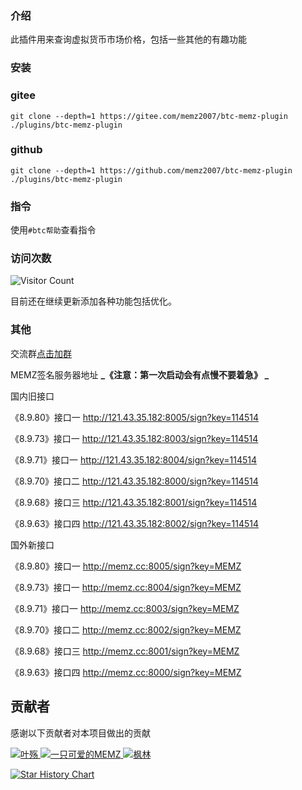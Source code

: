 ### 介绍
 此插件用来查询虚拟货币市场价格，包括一些其他的有趣功能


### 安装
### gitee
```
git clone --depth=1 https://gitee.com/memz2007/btc-memz-plugin ./plugins/btc-memz-plugin
```
### github
```
git clone --depth=1 https://github.com/memz2007/btc-memz-plugin ./plugins/btc-memz-plugin
```

### 指令
 使用`#btc帮助`查看指令

### 访问次数
![Visitor Count](https://profile-counter.glitch.me/btc-memz-plugin/count.svg)


 目前还在继续更新添加各种功能包括优化。

### 其他
 交流群[点击加群](http://qm.qq.com/cgi-bin/qm/qr?_wv=1027&k=5HdR6UtrBmBrRGOyBYseWYVYx29ZEhxv&authKey=J%2Be5%2FDn%2BUF7lGKhgPa4ybyNFKx0ZMRBlnQuN7LldmhGT0ly%2FEgxiDIl%2BcRbmgOwX&noverify=0&group_code=235589956)

 MEMZ签名服务器地址  **_《注意：第一次启动会有点慢不要着急》
_**  
 
 国内旧接口

《8.9.80》接口一 http://121.43.35.182:8005/sign?key=114514

《8.9.73》接口一 http://121.43.35.182:8003/sign?key=114514

《8.9.71》接口一 http://121.43.35.182:8004/sign?key=114514

《8.9.70》接口二 http://121.43.35.182:8000/sign?key=114514

《8.9.68》接口三 http://121.43.35.182:8001/sign?key=114514

《8.9.63》接口四 http://121.43.35.182:8002/sign?key=114514

 国外新接口

《8.9.80》接口一 http://memz.cc:8005/sign?key=MEMZ

《8.9.73》接口一 http://memz.cc:8004/sign?key=MEMZ

《8.9.71》接口一 http://memz.cc:8003/sign?key=MEMZ

《8.9.70》接口二 http://memz.cc:8002/sign?key=MEMZ

《8.9.68》接口三 http://memz.cc:8001/sign?key=MEMZ

《8.9.63》接口四 http://memz.cc:8000/sign?key=MEMZ

## 贡献者

感谢以下贡献者对本项目做出的贡献

<div class="content" id="contributor-list"><a href="https://gitee.com/maple-leaf-sweeping" class="js-popover-card" data-username="maple-leaf-sweeping">
  <img class="ui avatar image" alt="叶殇" src="https://foruda.gitee.com/avatar/1692275580215714017/12251183_maple-leaf-sweeping_1692275580.png!avatar60">
  </a><a href="https://gitee.com/memz2007" class="js-popover-card" data-username="memz2007">
  <img class="ui avatar image" alt="一只可爱的MEMZ" src="https://foruda.gitee.com/avatar/1689260712231004365/8609035_alitax_1689260712.png!avatar60">
  </a><a href="https://gitee.com/fenglinit" class="js-popover-card" data-username="fenglinit">
  <img class="ui avatar image" alt="枫林" src="https://foruda.gitee.com/avatar/1692966261783724602/11918480_lin-zhi-xuan_1692966261.png!avatar60">
  </a></div>

[![Star History Chart](https://api.star-history.com/svg?repos=memz2007/btc-memz-plugin&type=Date)](https://star-history.com/memz2007/btc-memz-plugin&Date)